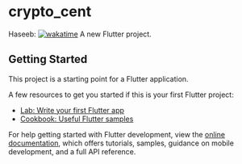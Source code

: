 # crypto_cent

Haseeb: <a href="https://wakatime.com/badge/user/a62cfb23-ccbd-4bfc-b190-5dd5c13cd292/project/42871fb9-89ff-42c4-b5d7-5e8a9cbdde09"><img src="https://wakatime.com/badge/user/a62cfb23-ccbd-4bfc-b190-5dd5c13cd292/project/42871fb9-89ff-42c4-b5d7-5e8a9cbdde09.svg" alt="wakatime"></a>
A new Flutter project.

## Getting Started

This project is a starting point for a Flutter application.

A few resources to get you started if this is your first Flutter project:

- [Lab: Write your first Flutter app](https://docs.flutter.dev/get-started/codelab)
- [Cookbook: Useful Flutter samples](https://docs.flutter.dev/cookbook)

For help getting started with Flutter development, view the
[online documentation](https://docs.flutter.dev/), which offers tutorials,
samples, guidance on mobile development, and a full API reference.
